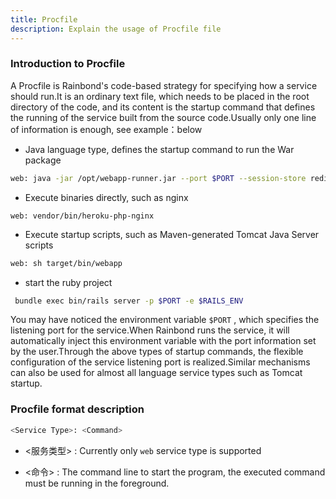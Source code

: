```yaml
---
title: Procfile
description: Explain the usage of Procfile file
---
```


### Introduction to Procfile

A Procfile is Rainbond's code-based strategy for specifying how a service should run.It is an ordinary text file, which needs to be placed in the root directory of the code, and its content is the startup command that defines the running of the service built from the source code.Usually only one line of information is enough, see example：below

- Java language type, defines the startup command to run the War package

```bash
web: java -jar /opt/webapp-runner.jar --port $PORT --session-store redis ./*.war
```

- Execute binaries directly, such as nginx

```
web: vendor/bin/heroku-php-nginx
```

- Execute startup scripts, such as Maven-generated Tomcat Java Server scripts

```bash
web: sh target/bin/webapp
```

- start the ruby project

```bash
 bundle exec bin/rails server -p $PORT -e $RAILS_ENV
```

You may have noticed the environment variable `$PORT` , which specifies the listening port for the service.When Rainbond runs the service, it will automatically inject this environment variable with the port information set by the user.Through the above types of startup commands, the flexible configuration of the service listening port is realized.Similar mechanisms can also be used for almost all language service types such as Tomcat startup.

### Procfile format description

```bash
<Service Type>: <Command>
```

- <服务类型> : Currently only `web` service type is supported

- <命令> : The command line to start the program, the executed command must be running in the foreground.
